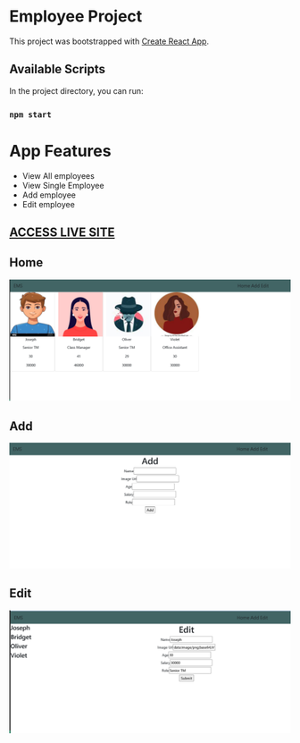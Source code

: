 # Employee Project

This project was bootstrapped with [Create React App](https://github.com/facebook/create-react-app).

## Available Scripts

In the project directory, you can run:

### `npm start`

# App Features
- View All employees
- View Single Employee
- Add employee
- Edit employee

## [ACCESS LIVE SITE](https://beamish-bavarois-f46d57.netlify.app/)


## Home

![Add](home-page.png)

## Add

![Add](add-page.png)

## Edit

![Add](Edit-page.png)